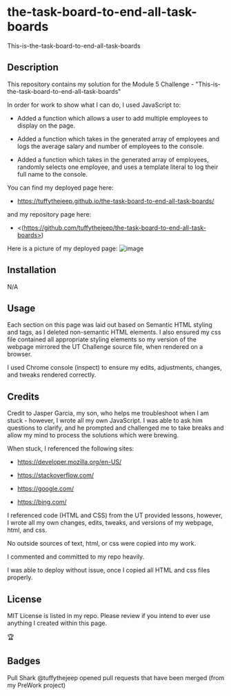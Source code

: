 # the-task-board-to-end-all-task-boards
This-is-the-task-board-to-end-all-task-boards

## Description

This repository contains my solution for the Module 5 Challenge - "This-is-the-task-board-to-end-all-task-boards"

In order for work to show what I can do, I used JavaScript to:

- Added a function which allows a user to add multiple employees to display on the page.

- Added a function which takes in the generated array of employees and logs the average salary and number of employees to the console.

- Added a function which takes in the generated array of employees, randomly selects one employee, and uses a template literal to log their full name to the console.

You can find my deployed page here:

- https://tuffythejeep.github.io/the-task-board-to-end-all-task-boards/

and my repository page here:

- <(https://github.com/tuffythejeep/the-task-board-to-end-all-task-boards>)

Here is a picture of my deployed page:
![image](https://github.com/tuffythejeep/the-task-board-to-end-all-task-boards/assets/167649421/a35796c9-1e29-4d4b-88ec-18c8bc1eef8c)


## Installation
N/A

## Usage

Each section on this page was laid out based on Semantic HTML styling and tags, as I deleted non-semantic HTML elements. I also ensured my css file contained all appropriate styling elements so my version of the webpage mirrored the UT Challenge source file, when rendered on a browser.

I used Chrome console (inspect) to ensure my edits, adjustments, changes, and tweaks rendered correctly.

## Credits
Credit to Jasper Garcia, my son, who helps me troubleshoot when I am stuck - however, I wrote all my own JavaScript. I was able to ask him questions to clarify, and he prompted and challenged me to take breaks and allow my mind to process the solutions which were brewing.

When stuck, I referenced the following sites:

- https://developer.mozilla.org/en-US/

- https://stackoverflow.com/

- https://google.com/

- https://bing.com/

I referenced code (HTML and CSS) from the UT provided lessons, however, I wrote all my own changes, edits, tweaks, and versions of my webpage, html, and css.

No outside sources of text, html, or css were copied into my work.

I commented and committed to my repo heavily.

I was able to deploy without issue, once I copied all HTML and css files properly.
 
## License
MIT License is listed in my repo. Please review if you intend to ever use anything I created within this page.

:trophy:

## Badges

Pull Shark
@tuffythejeep opened pull requests that have been merged (from my PreWork project)
